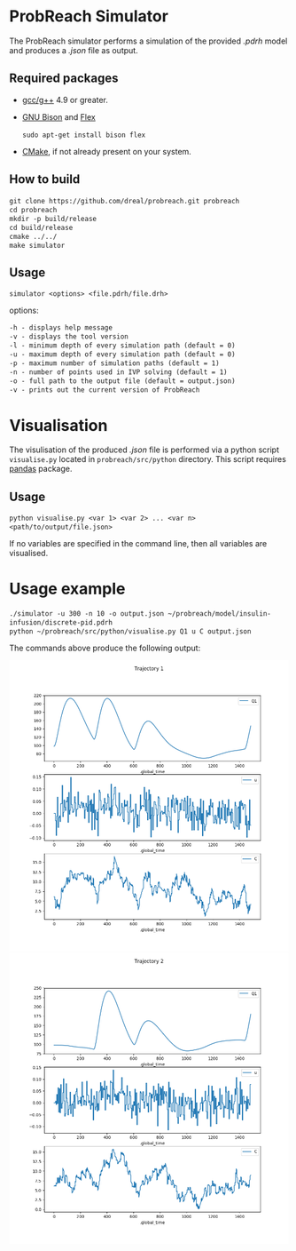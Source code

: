 # ProbReach Simulator

The ProbReach simulator performs a simulation of the provided *.pdrh* model and produces a *.json* file as output.

## Required packages
    
   - [gcc/g++](https://gcc.gnu.org/) 4.9 or greater.
   - [GNU Bison](https://www.gnu.org/software/bison/) and [Flex](https://github.com/westes/flex)
      
        ```sudo apt-get install bison flex``` 
        
   - [CMake](https://cmake.org/), if not already present on your system.

## How to build

```
git clone https://github.com/dreal/probreach.git probreach
cd probreach
mkdir -p build/release
cd build/release
cmake ../../
make simulator
```

## Usage

	simulator <options> <file.pdrh/file.drh>

options:
```
-h - displays help message
-v - displays the tool version
-l - minimum depth of every simulation path (default = 0)
-u - maximum depth of every simulation path (default = 0)
-p - maximum number of simulation paths (default = 1)
-n - number of points used in IVP solving (default = 1)
-o - full path to the output file (default = output.json)
-v - prints out the current version of ProbReach
```


# Visualisation

The visulisation of the produced *.json* file is performed via a python script ```visualise.py``` 
located in ```probreach/src/python``` directory. This script requires [pandas](https://pandas.pydata.org/) package. 

## Usage

	python visualise.py <var 1> <var 2> ... <var n> <path/to/output/file.json>

If no variables are specified in the command line, then all variables are visualised.

# Usage example

```
./simulator -u 300 -n 10 -o output.json ~/probreach/model/insulin-infusion/discrete-pid.pdrh
python ~/probreach/src/python/visualise.py Q1 u C output.json 
```
The commands above produce the following output:

![traj1](img/ex1.png)
![traj2](img/ex2.png)

